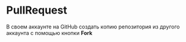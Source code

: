 # PullRequest
В своем аккаунте на GitHub создать копию репозитория из другого аккаунта с помощью кнопки **Fork**
